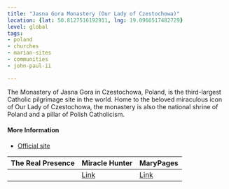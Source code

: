 ```yaml
---
title: "Jasna Gora Monastery (Our Lady of Czestochowa)"
location: {lat: 50.8127516192911, lng: 19.0966517482729}
level: global
tags:
- poland
- churches
- marian-sites
- communities
- john-paul-ii

---
```



The Monastery of Jasna Gora in Czestochowa, Poland, is the third-largest Catholic pilgrimage site in the world.  Home to the beloved miraculous icon of Our Lady of Czestochowa, the monastery is also the national shrine of Poland and a pillar of Polish Catholicism.

#### More Information

* [Official site](https://jasnagora.pl/)


| The Real Presence | Miracle Hunter | MaryPages |
| --- | --- | --- |
|  | [Link](https://www.miraclehunter.com/marian_apparitions/approved_apparitions/czestochowa/) | [Link](https://www.marypages.com/czestochowa-(poland)-en.html) |





